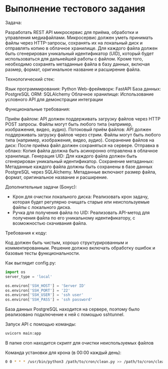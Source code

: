 # Выполнение тестового задания
Задача:

Разработать REST API микросервис для приёма, обработки и управления медиафайлами. Микросервис должен уметь принимать файлы через HTTP-запросы, сохранять их на локальный диск и отправлять копию в облачное хранилище. Для каждого файла должен быть сгенерирован уникальный идентификатор (UID), который будет использоваться для дальнейшей работы с файлом. Кроме того, необходимо сохранять метаданные файла в базу данных, включая размер, формат, оригинальное название и расширение файла.

Технологический стек:

Язык программирования: Python
Web-фреймворк: FastAPI
База данных: PostgreSQL
ORM: SQLAlchemy
Облачное хранилище: Использование условного API для демонстрации интеграции

Функциональные требования:

Приём файлом: API должен поддерживать загрузку файлов через HTTP POST запросы. Файлы могут быть любого типа (например, изображения, видео, аудио).
Потоковый приём файлов: API должен поддерживать загрузку файлов через стрим. Файлы могут быть любого типа (например, изображения, видео, аудио).
Сохранение файлов на диск: После приёма файл должен сохраняться на сервере.
Отправка в облако: Копия файла должна быть асинхронно отправлена в облачное хранилище.
Генерация UID: Для каждого файла должен быть сгенерирован уникальный идентификатор.
Сохранение метаданных: Метаданные каждого файла должны быть сохранены в базе данных PostgreSQL через SQLAlchemy. Метаданные включают размер файла, формат, оригинальное название и расширение.

Дополнительные задачи (Бонус):
- Крон для очистки локального диска: Реализовать крон задачу, которая будет регулярно очищать старые или неиспользуемые файлы с локального диска.
- Ручка для получения файла по UID: Реализовать API-метод для получения файла по его уникальному идентификатору, с возможностью скачивания файла.

Требования к коду:

Код должен быть чистым, хорошо структурированным и комментированным.
Решение должно включать обработку ошибок и базовые тесты функциональности.

Как выглядит config.py:
```python
import os
server_type = 'local'

os.environ['SSH_HOST'] = 'Server ID'
os.environ['SSH_PORT'] = '22'
os.environ['SSH_USER'] = 'ssh user'
os.environ['SSH_PASS'] = 'ssh password'
```

База данных PostgreSQL находится на сервере, поэтому было реализовано подключение к ней с помощью sshtunnel.

Запуск API с помощью команды:
```bash
uvicorn main:app
```

В папке cron находится скрипт для очистки неиспользуемых файлов

Команда установки для крона (в 00:00 каждый день):
```bash
0 0 * * * /usr/bin/python3 /path/to/cron/clean.py >> /path/to/cron/cleanup.log 2>&1
```

